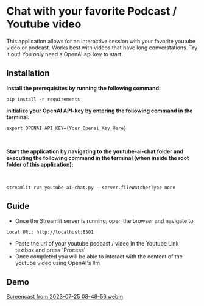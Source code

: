 # Chat with your favorite Podcast / Youtube video
This application allows for an interactive session with your favorite youtube video or podcast. 
Works best with videos that have long converstations. Try it out! You only need a OpenAI api key to start.


## Installation

**Install the prerequisites by running the following command:**

```
pip install -r requirements
```

**Initialize your OpenAI API-key by entering the following command in the terminal:**
```
export OPENAI_API_KEY={Your_Openai_Key_Here}
```

<br>

**Start the application by navigating to the youtube-ai-chat folder and executing the following command in the terminal (when inside the root folder of this application):**

<br>

```
streamlit run youtube-ai-chat.py --server.fileWatcherType none
```


## Guide
- Once the Streamlit server is running, open the browser and navigate to:
```
Local URL: http://localhost:8501
```
- Paste the url of your youtube podcast / video in the Youtube Link textbox and press 'Process'
- Once completed you will be able to interact with the content of the youtube video using OpenAI's llm


## Demo
[Screencast from 2023-07-25 08-48-56.webm](https://github.com/nikolaaswillaert/youtube-AI-chat/assets/106211266/fab42a5a-e5c0-42fb-9569-05b768cab64e)


